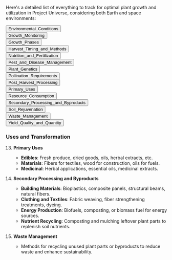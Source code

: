 Here's a detailed list of everything to track for optimal plant growth and utilization in Project Universe, considering both Earth and space environments:

<div class="collapsible-tabs">
            <div class="tab file">
              <button class="tab-header file-header" data-path="Project_Universe/Labors/Gardening/Environmental_Conditions.md">Environmental_Conditions</button>
              <div class="tab-content file-content" style="display: none;"></div>
            </div>
            <div class="tab file">
              <button class="tab-header file-header" data-path="Project_Universe/Labors/Gardening/Growth_Monitoring.md">Growth_Monitoring</button>
              <div class="tab-content file-content" style="display: none;"></div>
            </div>
            <div class="tab file">
              <button class="tab-header file-header" data-path="Project_Universe/Labors/Gardening/Growth_Phases.md">Growth_Phases</button>
              <div class="tab-content file-content" style="display: none;"></div>
            </div>
            <div class="tab file">
              <button class="tab-header file-header" data-path="Project_Universe/Labors/Gardening/Harvest_Timing_and_Methods.md">Harvest_Timing_and_Methods</button>
              <div class="tab-content file-content" style="display: none;"></div>
            </div>
            <div class="tab file">
              <button class="tab-header file-header" data-path="Project_Universe/Labors/Gardening/Nutrition_and_Fertilization.md">Nutrition_and_Fertilization</button>
              <div class="tab-content file-content" style="display: none;"></div>
            </div>
            <div class="tab file">
              <button class="tab-header file-header" data-path="Project_Universe/Labors/Gardening/Pest_and_Disease_Management.md">Pest_and_Disease_Management</button>
              <div class="tab-content file-content" style="display: none;"></div>
            </div>
            <div class="tab file">
              <button class="tab-header file-header" data-path="Project_Universe/Labors/Gardening/Plant_Genetics.md">Plant_Genetics</button>
              <div class="tab-content file-content" style="display: none;"></div>
            </div>
            <div class="tab file">
              <button class="tab-header file-header" data-path="Project_Universe/Labors/Gardening/Pollination_Requirements.md">Pollination_Requirements</button>
              <div class="tab-content file-content" style="display: none;"></div>
            </div>
            <div class="tab file">
              <button class="tab-header file-header" data-path="Project_Universe/Labors/Gardening/Post_Harvest_Processing.md">Post_Harvest_Processing</button>
              <div class="tab-content file-content" style="display: none;"></div>
            </div>
            <div class="tab file">
              <button class="tab-header file-header" data-path="Project_Universe/Labors/Gardening/Primary_Uses.md">Primary_Uses</button>
              <div class="tab-content file-content" style="display: none;"></div>
            </div>
            <div class="tab file">
              <button class="tab-header file-header" data-path="Project_Universe/Labors/Gardening/Resource_Consumption.md">Resource_Consumption</button>
              <div class="tab-content file-content" style="display: none;"></div>
            </div>
            <div class="tab file">
              <button class="tab-header file-header" data-path="Project_Universe/Labors/Gardening/Secondary_Processing_and_Byproducts.md">Secondary_Processing_and_Byproducts</button>
              <div class="tab-content file-content" style="display: none;"></div>
            </div>
            <div class="tab file">
              <button class="tab-header file-header" data-path="Project_Universe/Labors/Gardening/Soil_Rejuvenation.md">Soil_Rejuvenation</button>
              <div class="tab-content file-content" style="display: none;"></div>
            </div>
            <div class="tab file">
              <button class="tab-header file-header" data-path="Project_Universe/Labors/Gardening/Waste_Management.md">Waste_Management</button>
              <div class="tab-content file-content" style="display: none;"></div>
            </div>
            <div class="tab file">
              <button class="tab-header file-header" data-path="Project_Universe/Labors/Gardening/Yield_Quality_and_Quantity.md">Yield_Quality_and_Quantity</button>
              <div class="tab-content file-content" style="display: none;"></div>
            </div></div>

### Uses and Transformation

13. **Primary Uses**  
    - **Edibles**: Fresh produce, dried goods, oils, herbal extracts, etc.
    - **Materials**: Fibers for textiles, wood for construction, oils for fuels.
    - **Medicinal**: Herbal applications, essential oils, medicinal extracts.

14. **Secondary Processing and Byproducts**  
    - **Building Materials**: Bioplastics, composite panels, structural beams, natural fibers.
    - **Clothing and Textiles**: Fabric weaving, fiber strengthening treatments, dyeing.
    - **Energy Production**: Biofuels, composting, or biomass fuel for energy sources.
    - **Nutrient Recycling**: Composting and mulching leftover plant parts to replenish soil nutrients.

15. **Waste Management**  
    - Methods for recycling unused plant parts or byproducts to reduce waste and enhance sustainability.